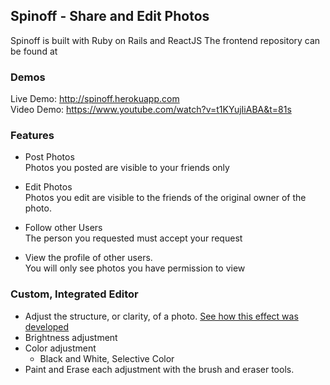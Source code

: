 ## Spinoff - Share and Edit Photos
 Spinoff is built with Ruby on Rails and ReactJS
  The frontend repository can be found at
 ### Demos
  Live Demo: http://spinoff.herokuapp.com  
  Video Demo: https://www.youtube.com/watch?v=t1KYujIiABA&t=81s
 ### Features
  + Post Photos  
  Photos you posted are visible to your friends only

  + Edit Photos  
    Photos you edit are visible to the friends of the original owner of the photo.

  + Follow other Users  
    The person you requested must accept your request
  + View the profile of other users.   
    You will only see photos you have permission to view


 ### Custom, Integrated Editor
  + Adjust the structure, or clarity, of a photo.
    [See how this effect was developed](https://medium.com/skylar-salernos-tech-blog/mimicking-googles-pop-filter-using-canvas-blend-modes-d7da83590d1a)
  + Brightness adjustment
  + Color adjustment  
    + Black and White, Selective Color
  + Paint and Erase each adjustment with the brush and eraser tools.
